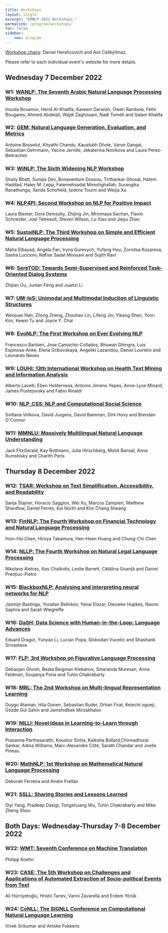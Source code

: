 ```yaml
---
title: Workshops
layout: single
excerpt: "EMNLP 2022 Workshops."
permalink: /program/workshops/
toc: false
sidebar: 
    nav: program
---
```


<!-- Note that while the main conference time zone is Gulf Standard Time (UTC+4), workshop time zones vary. -->

[Workshop chairs](https://2022.emnlp.org/organization/): Daniel Hershcovich and Asli Celikyilmaz.

Please refer to each individual event's website for more details.

## Wednesday 7 December 2022

### W1: [WANLP: The Seventh Arabic Natural Language Processing Workshop](https://sites.google.com/view/wanlp2022/)
Houda Bouamor, Hend Al-Khalifa, Kareem Darwish, Owen Rambow, Fethi Bougares, Ahmed Abdelali, Wajdi Zaghouani, Nadi Tomeh and Salam Khalifa

### W2: [GEM: Natural Language Generation, Evaluation, and Metrics](https://gem-benchmark.com/workshop)
Antoine Bosselut, Khyathi Chandu, Kaustubh Dhole, Varun Gangal, Sebastian Gehrmann, Yacine Jernite, Jekaterina Novikova and Laura Perez-Beltrachini

### W3: [WiNLP: The Sixth Widening NLP Workshop](http://www.winlp.org/)
Shaily Bhatt, Sunipa Dev, Bonaventure Dossou, Tirthankar Ghosal, Hatem Haddad, Haley M. Lepp, Fatemehsadat Mireshghallah, Surangika Ranathunga, Xanda Schofield, Isidora Tourni and Weijia Xu

### W4: [NLP4PI: Second Workshop on NLP for Positive Impact](https://sites.google.com/view/nlp4positiveimpact)
Laura Biester, Dora Demszky, Zhijing Jin, Mrinmaya Sachan, Flavio Schneider, Joel Tetreault, Steven Wilson, Lu Xiao and Jieyu Zhao

### W5: [SustaiNLP: The Third Workshop on Simple and Efficient Natural Language Processing](https://sites.google.com/view/sustainlp2022/home)
Maha Elbayad, Angela Fan, Iryna Gurevych, Yufang Hou, Zornitsa Kozareva, Sasha Luccioni, Nafise Sadat Moosavi and Sujith Ravi

### W6: [SereTOD: Towards Semi-Supervised and Reinforced Task-Oriented Dialog Systems](http://seretod.org/)
Zhijian Ou, Junlan Feng and Juanzi Li

### W7: [UM-IoS: Unimodal and Multimodal Induction of Linguistic Structures](https://induction-of-structure.github.io/emnlp2022/)
Wenjuan Han, Zilong Zheng, Zhouhan Lin, Lifeng Jin, Yikang Shen, Yoon Kim, Kewei Tu and Joyce Y. Chai

### W8: [EvoNLP: The First Workshop on Ever Evolving NLP](https://sites.google.com/view/evonlp/)
Francesco Barbieri, Jose Camacho-Collados, Bhuwan Dhingra, Luis Espinosa-Anke, Elena Gribovskaya, Angeliki Lazaridou, Daniel Loureiro and Leonardo Neves

### W9: [LOUHI: 13th International Workshop on Health Text Mining and Information Analysis](https://louhi2022.fbk.eu/)
Alberto Lavelli, Eben Holderness, Antonio Jimeno Yepes, Anne-Lyse Minard, James Pustejovsky and Fabio Rinaldi

### W10: [NLP_CSS: NLP and Computational Social Science](https://sites.google.com/site/nlpandcss/)
Svitlana Volkova, David Jurgens, David Bamman, Dirk Hovy and Brendan O'Connor

### W11: [MMNLU: Massively Multilingual Natural Language Understanding](https://mmnlu-22.github.io/)
Jack FitzGerald, Kay Rottmann, Julia Hirschberg, Mohit Bansal, Anna Rumshisky and Charith Peris

## Thursday 8 December 2022

### W12: [TSAR: Workshop on Text Simplification, Accessibility, and Readability](https://www.taln.upf.edu/pages/tsar2022-ws/)
Sanja Štajner, Horacio Saggion, Wei Xu, Marcos Zampieri, Matthew Shardlow, Daniel Ferrés, Kai North and Kim Cheng Sheang

### W13: [FinNLP: The Fourth Workshop on Financial Technology and Natural Language Processing](https://sites.google.com/nlg.csie.ntu.edu.tw/finnlp-2022-emnlp/)
Hsin-Hsi Chen, Hiroya Takamura, Hen-Hsen Huang and Chung-Chi Chen

### W14: [NLLP: The Fourth Workshop on Natural Legal Language Processing](https://nllpw.org/)
Nikolaos Aletras, Ilias Chalkidis, Leslie Barrett, Cătălina Goanță and Daniel Preoțiuc-Pietro

### W15: [BlackboxNLP: Analysing and interpreting neural networks for NLP](https://blackboxnlp.github.io/)
Jasmijn Bastings, Yonatan Belinkov, Yanai Elazar, Dieuwke Hupkes, Naomi Saphra and Sarah Wiegreffe

### W16: [DaSH: Data Science with Human-in-the-Loop: Language Advances](https://www.dashworkshops.org/emnlp2022)
Eduard Dragut, Yunyao Li, Lucian Popa, Slobodan Vucetic and Shashank Srivastava

### W17: [FLP: 3rd Workshop on Figurative Language Processing](https://sites.google.com/view/figlang2022)
Debanjan Ghosh, Beata Beigman Klebanov, Smaranda Muresan, Anna Feldman, Soujanya Poria and Tuhin Chakrabarty

### W18: [MRL: The 2nd Workshop on Multi-lingual Representation Learning](https://sigtyp.github.io/ws2022-mrl.html)
Duygu Ataman, Hila Gonen, Sebastian Ruder, Orhan Firat, Kelechi ogueji, Gözde Gül Sahin and Jamshidbek Mirzakhalov

### W19: [NILLI: Novel Ideas in Learning-to-Learn through Interaction](https://www.cs.mcgill.ca/~pparth2/nilli_workshop/)
Prasanna Parthasarathi, Koustuv Sinha, Kalesha Bullard,Chinnadhurai Sankar, Adina Williams, Marc-Alexandre Côté, Sarath Chandar and Joelle Pineau

### W20: [MathNLP: 1st Workshop on Mathematical Natural Language Processing](https://sites.google.com/view/1st-mathnlp/home)
Deborah Ferreira and Andre Freitas

### W21: [SSLL: Sharing Stories and Lessons Learned](https://sites.google.com/view/ssll-nlp-workshop/home)
Diyi Yang, Pradeep Dasigi, Tongshuang Wu, Tuhin Chakrabarty and Mike Zheng Shou

## Both Days: Wednesday-Thursday 7-8 December 2022

### W22: [WMT: Seventh Conference on Machine Translation](http://www.statmt.org/wmt22/)
Philipp Koehn

### W23: [CASE: The 5th Workshop on Challenges and Applications of Automated Extraction of Socio-political Events from Text](https://emw.ku.edu.tr/case-2022/)
Ali Hürriyetoğlu, Hristo Tanev, Vanni Zavarella and Erdem Yörük

### W24: [CoNLL: The SIGNLL Conference on Computational Natural Language Learning](https://conll.org/)
Vivek Srikumar and Antske Fokkens

